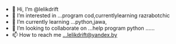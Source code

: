 - 👋 Hi, I’m @lelikdrift
- 👀 I’m interested in ...program cod,currentlylearning razrabotchic
- 🌱 I’m currently learning ...python,jawa,
- 💞️ I’m looking to collaborate on ...help program python ......
- 📫 How to reach me ...lelikdrift@yandex.by

<!---
lelikdrift/lelikdrift is a ✨ special ✨ repository because its `README.md` (this file) appears on your GitHub profile.
You can click the Preview link to take a look at your changes.
--->
